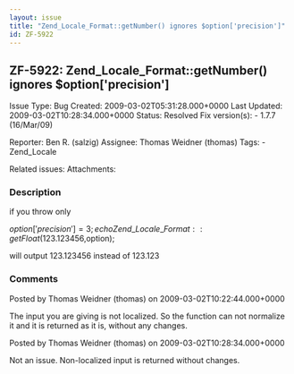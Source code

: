 ```yaml
---
layout: issue
title: "Zend_Locale_Format::getNumber() ignores $option['precision']"
id: ZF-5922
---
```


ZF-5922: Zend\_Locale\_Format::getNumber() ignores $option['precision']
-----------------------------------------------------------------------

 Issue Type: Bug Created: 2009-03-02T05:31:28.000+0000 Last Updated: 2009-03-02T10:28:34.000+0000 Status: Resolved Fix version(s): - 1.7.7 (16/Mar/09)
 
 Reporter:  Ben R. (salzig)  Assignee:  Thomas Weidner (thomas)  Tags: - Zend\_Locale
 
 Related issues: 
 Attachments: 
### Description

if you throw only

$option['precision'] = 3; echo Zend\_Locale\_Format::getFloat(123.123456,$option);

will output 123.123456 instead of 123.123

 

 

### Comments

Posted by Thomas Weidner (thomas) on 2009-03-02T10:22:44.000+0000

The input you are giving is not localized. So the function can not normalize it and it is returned as it is, without any changes.

 

 

Posted by Thomas Weidner (thomas) on 2009-03-02T10:28:34.000+0000

Not an issue. Non-localized input is returned without changes.

 

 